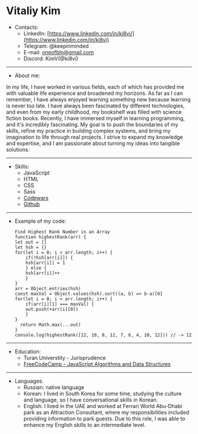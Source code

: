 # Vitaliy Kim
 
+ Contacts:
    + LinkedIn: [https://www.linkedin.com/in/ki8vi/](https://www.linkedin.com/in/ki8vi)
    + Telegram: @keepinminded
    + E-mail: oneofbln@gmail.com
    + Discord: KimV(@ki8vi)
   
---

+ About me:
    
In my life, I have worked in various fields, each of which has provided me with valuable life experience and broadened my horizons. As far as I can remember, I have always enjoyed learning something new because learning is never too late. I have always been fascinated by different technologies, and even from my early childhood, my bookshelf was filled with science fiction books. Recently, I have immersed myself in learning programming, and it's incredibly fascinating. My goal is to push the boundaries of my skills, refine my practice in building complex systems, and bring my imagination to life through real projects. I strive to expand my knowledge and expertise, and I am passionate about turning my ideas into tangible solutions.

---

+ Skills:
    + JavaScript
    + HTML
    + CSS
    + Sass
    + [Codewars](https://www.codewars.com/users/ki8vi)
    + [Github](https://github.com/ki8vi)
  
---

+ Example of my code:

    ```
    Find Highest Rank Number in an Array
    function highestRank(arr) {
    let out = []
    let hsh = {}
    for(let i = 0; i < arr.length; i++) {
        if(!hsh[arr[i]]) {
        hsh[arr[i]] = 1
        } else {
        hsh[arr[i]]++
        }
    }
    arr = Object.entries(hsh)
    const maxVal = Object.values(hsh).sort((a, b) => b-a)[0]
    for(let i = 0; i < arr.length; i++) {
        if(arr[i][1] === maxVal) {
        out.push(+arr[i][0])
        }
    }
      return Math.max(...out)
    }
    console.log(highestRank([12, 10, 8, 12, 7, 6, 4, 10, 12])) // -> 12
    ```
    
---

+ Education:
    + Turan Universtity - Jurisprudence
    + [FreeCodeCamp - JavaScript Algorithms and Data Structures](https://www.freecodecamp.org/certification/KimV/javascript-algorithms-and-data-structures)
  
---

+ Languages:
    + Russian: native language
    + Korean: I lived in South Korea for some time, studying the culture and language, so I have conversational skills in Korean.
    + English: I lived in the UAE and worked at Ferrari World Abu-Dhabi park as an Attraction Consultant, where my responsibilities included providing information to park guests. Due to this role, I was able to enhance my English skills to an intermediate level.